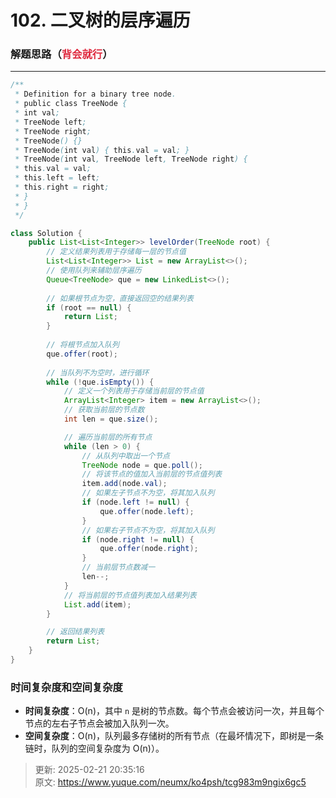 # 102. 二叉树的层序遍历

### 解题思路（<font style="color:#DF2A3F;">背会就行</font>）


---

```java
/**
 * Definition for a binary tree node.
 * public class TreeNode {
 * int val;
 * TreeNode left;
 * TreeNode right;
 * TreeNode() {}
 * TreeNode(int val) { this.val = val; }
 * TreeNode(int val, TreeNode left, TreeNode right) {
 * this.val = val;
 * this.left = left;
 * this.right = right;
 * }
 * }
 */

class Solution {
    public List<List<Integer>> levelOrder(TreeNode root) {
        // 定义结果列表用于存储每一层的节点值
        List<List<Integer>> List = new ArrayList<>();
        // 使用队列来辅助层序遍历
        Queue<TreeNode> que = new LinkedList<>();
        
        // 如果根节点为空，直接返回空的结果列表
        if (root == null) {
            return List;
        }
        
        // 将根节点加入队列
        que.offer(root);
        
        // 当队列不为空时，进行循环
        while (!que.isEmpty()) {
            // 定义一个列表用于存储当前层的节点值
            ArrayList<Integer> item = new ArrayList<>();
            // 获取当前层的节点数
            int len = que.size();

            // 遍历当前层的所有节点
            while (len > 0) {
                // 从队列中取出一个节点
                TreeNode node = que.poll();
                // 将该节点的值加入当前层的节点值列表
                item.add(node.val);
                // 如果左子节点不为空，将其加入队列
                if (node.left != null) {
                    que.offer(node.left);
                }
                // 如果右子节点不为空，将其加入队列
                if (node.right != null) {
                    que.offer(node.right);
                }
                // 当前层节点数减一
                len--;
            }
            // 将当前层的节点值列表加入结果列表
            List.add(item);
        }

        // 返回结果列表
        return List;
    }
}
```

### 时间复杂度和空间复杂度
+ **时间复杂度**：O(n)，其中 `n` 是树的节点数。每个节点会被访问一次，并且每个节点的左右子节点会被加入队列一次。
+ **空间复杂度**：O(n)，队列最多存储树的所有节点（在最坏情况下，即树是一条链时，队列的空间复杂度为 O(n)）。







> 更新: 2025-02-21 20:35:16  
> 原文: <https://www.yuque.com/neumx/ko4psh/tcg983m9ngix6gc5>